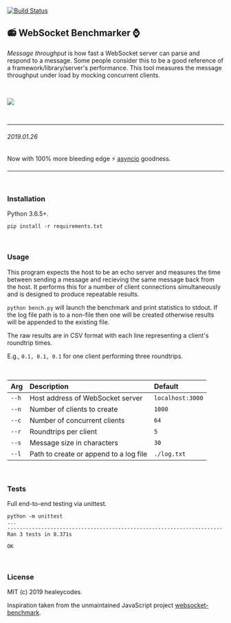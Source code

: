 [![Build Status](https://travis-ci.org/healeycodes/websocket-benchmarker.svg?branch=master)](https://travis-ci.org/healeycodes/websocket-benchmarker)

## :radio: WebSocket Benchmarker :watch:

*Message throughput* is how fast a WebSocket server can parse and respond to a message. Some people consider this to be a good reference of a framework/library/server's performance. This tool measures the message throughput under load by mocking concurrent clients.

<br>

![](https://github.com/healeycodes/websocket-benchmarker/blob/master/images/header.png)

<br>

---

###### 2019.01.26

Now with 100% more bleeding edge :zap: [asyncio](https://docs.python.org/3/library/asyncio.html) goodness.

---

<br>

### Installation

Python 3.6.5+.

`pip install -r requirements.txt`

<br>

### Usage

This program expects the host to be an echo server and measures the time between sending a message and recieving the same message back from the host. It performs this for a number of client connections simultaneously and is designed to produce repeatable results.

`python bench.py` will launch the benchmark and print statistics to stdout. If the log file path is to a non-file then one will be created otherwise results will be appended to the existing file.

The raw results are in CSV format with each line representing a client's roundtrip times.

E.g., `0.1, 0.1, 0.1` for one client performing three roundtrips.

<br>

| Arg   | Description                            | Default         |
| ----- |:---------------------------------------|:----------------|
| `--h` | Host address of WebSocket server       | `localhost:3000`|
| `--n` | Number of clients to create            | `1000`          |
| `--c` | Number of concurrent clients           | `64`            |
| `--r` | Roundtrips per client                  | `5`             |
| `--s` | Message size in characters             | `30`            |
| `--l` | Path to create or append to a log file | `./log.txt`     |

<br>

### Tests

Full end-to-end testing via unittest.

```
python -m unittest
...
----------------------------------------------------------------------
Ran 3 tests in 8.371s

OK
```

<br>

### License

MIT (c) 2019 healeycodes.

Inspiration taken from the unmaintained JavaScript project [websocket-benchmark](https://github.com/cargomedia/websocket-benchmark).
